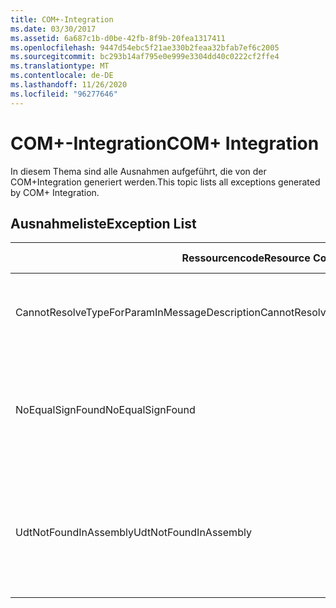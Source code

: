 ```yaml
---
title: COM+-Integration
ms.date: 03/30/2017
ms.assetid: 6a687c1b-d0be-42fb-8f9b-20fea1317411
ms.openlocfilehash: 9447d54ebc5f21ae330b2feaa32bfab7ef6c2005
ms.sourcegitcommit: bc293b14af795e0e999e3304dd40c0222cf2ffe4
ms.translationtype: MT
ms.contentlocale: de-DE
ms.lasthandoff: 11/26/2020
ms.locfileid: "96277646"
---
```

# <a name="com-integration"></a><span data-ttu-id="a1394-102">COM+-Integration</span><span class="sxs-lookup"><span data-stu-id="a1394-102">COM+ Integration</span></span>

<span data-ttu-id="a1394-103">In diesem Thema sind alle Ausnahmen aufgeführt, die von der COM+Integration generiert werden.</span><span class="sxs-lookup"><span data-stu-id="a1394-103">This topic lists all exceptions generated by COM+ Integration.</span></span>  
  
## <a name="exception-list"></a><span data-ttu-id="a1394-104">Ausnahmeliste</span><span class="sxs-lookup"><span data-stu-id="a1394-104">Exception List</span></span>  
  
|<span data-ttu-id="a1394-105">Ressourcencode</span><span class="sxs-lookup"><span data-stu-id="a1394-105">Resource Code</span></span>|<span data-ttu-id="a1394-106">Ressourcenzeichenfolge</span><span class="sxs-lookup"><span data-stu-id="a1394-106">Resource String</span></span>|  
|-------------------|---------------------|  
|<span data-ttu-id="a1394-107">CannotResolveTypeForParamInMessageDescription</span><span class="sxs-lookup"><span data-stu-id="a1394-107">CannotResolveTypeForParamInMessageDescription</span></span>|<span data-ttu-id="a1394-108">Der angegebene Parametertyp im angegebenen Namespace kann nicht aufgelöst werden.</span><span class="sxs-lookup"><span data-stu-id="a1394-108">The type for the specified parameter within the specified namespace cannot be resolved.</span></span>|  
|<span data-ttu-id="a1394-109">NoEqualSignFound</span><span class="sxs-lookup"><span data-stu-id="a1394-109">NoEqualSignFound</span></span>|<span data-ttu-id="a1394-110">Auf das angegebene Schlüsselwort folgt kein Gleichheitszeichen.</span><span class="sxs-lookup"><span data-stu-id="a1394-110">The specified keyword has no equal sign following it.</span></span> <span data-ttu-id="a1394-111">Vergewissern Sie sich, dass auf jedes Schlüsselwort ein Gleichheitszeichen sowie ein Wert folgen.</span><span class="sxs-lookup"><span data-stu-id="a1394-111">Ensure that each keyword is followed by an equal sign and a value.</span></span>|  
|<span data-ttu-id="a1394-112">UdtNotFoundInAssembly</span><span class="sxs-lookup"><span data-stu-id="a1394-112">UdtNotFoundInAssembly</span></span>|<span data-ttu-id="a1394-113">Der angegebene benutzerdefinierte Typ kann gefunden werden.</span><span class="sxs-lookup"><span data-stu-id="a1394-113">The specified user-defined type cannot be found.</span></span> <span data-ttu-id="a1394-114">Vergewissern Sie sich, dass der richtige Typ und die richtige Typbibliothek registriert und angegeben wurden.</span><span class="sxs-lookup"><span data-stu-id="a1394-114">Ensure that the correct type and type library are registered and specified.</span></span>|
